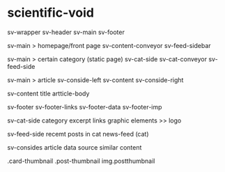 # scientific-void

sv-wrapper
    sv-header
    sv-main
    sv-footer

sv-main > homepage/front page
    sv-content-conveyor
    sv-feed-sidebar


sv-main > certain category (static page)
    sv-cat-side
    sv-cat-conveyor
    sv-feed-side

sv-main > article
    sv-conside-left
    sv-content
    sv-conside-right

sv-content
    title
    artticle-body

sv-footer
    sv-footer-links
    sv-footer-data
    sv-footer-imp

sv-cat-side
    category excerpt
    links
    graphic elements >> logo

sv-feed-side
    recemt posts in cat
    news-feed (cat)

sv-consides
    article data
    source
    similar content


.card-thumbnail
.post-thumbnail
img.postthumbnail